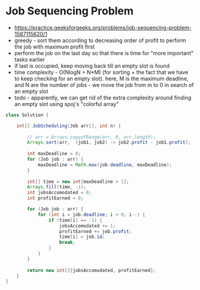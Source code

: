# Job Sequencing Problem

- https://practice.geeksforgeeks.org/problems/job-sequencing-problem-1587115620/1 
- greedy - sort them according to decreasing order of profit to perform the job with maximum profit first
- perform the job on the last day so that there is time for "more important" tasks earlier
- if last is occupied, keep moving back till an empty slot is found
- time complexity - O(NlogN + N*M) (for sorting + the fact that we have to keep checking for an empty slot). here, M is the maximum deadline, and N are the number of jobs - we move the job from m to 0 in search of an empty slot
- todo - apparently, we can get rid of the extra complexity around finding an empty slot using spoj's "colorful array"

```java
class Solution {

    int[] JobScheduling(Job arr[], int n) {
        
        // arr = Arrays.copyofRange(arr, 0, arr.length);
        Arrays.sort(arr,  (job1, job2) -> job2.profit - job1.profit);
        
        int maxDeadline = 0;
        for (Job job : arr) {
            maxDeadline = Math.max(job.deadline, maxDeadline);
        }
        
        int[] time = new int[maxDeadline + 1];
        Arrays.fill(time, -1);
        int jobsAccomodated = 0;
        int profitEarned = 0;

        for (Job job : arr) {
            for (int i = job.deadline; i > 0; i--) {
                if (time[i] == -1) {
                    jobsAccomodated += 1;
                    profitEarned += job.profit;
                    time[i] = job.id;
                    break;
                }
            }
        }
        
        return new int[]{jobsAccomodated, profitEarned};
    }
}
```

